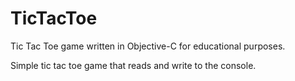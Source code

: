 # TicTacToe
Tic Tac Toe game written in Objective-C for educational purposes.

Simple tic tac toe game that reads and write to the console.
